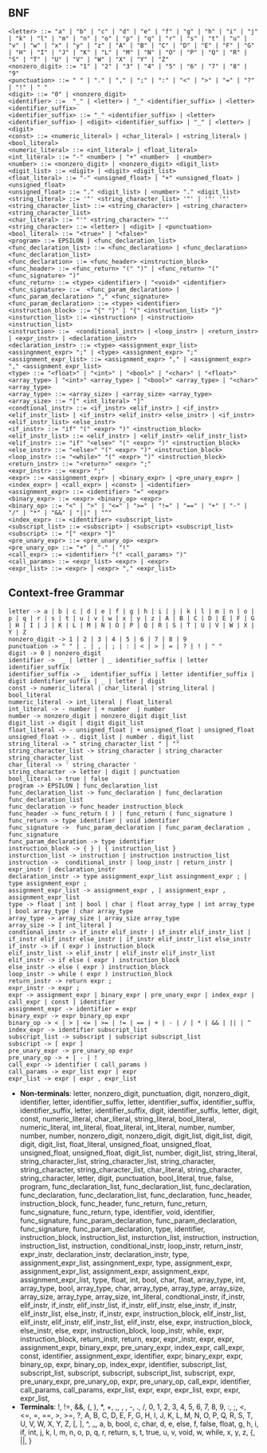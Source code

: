 ## BNF

```
<letter> ::= "a" | "b" | "c" | "d" | "e" | "f" | "g" | "h" | "i" | "j" | "k" | "l" | "m" | "n" | "o" | "p" | "q" | "r" | "s" | "t" | "u" | "v" | "w" | "x" | "y" | "z" | "A" | "B" | "C" | "D" | "E" | "F" | "G" | "H" | "I" | "J" | "K" | "L" | "M" | "N" | "O" | "P" | "Q" | "R" | "S" | "T" | "U" | "V" | "W" | "X" | "Y" | "Z"
<nonzero_digit> ::= "1" | "2" | "3" | "4" | "5" | "6" | "7" | "8" | "9"
<punctuation> ::= " " | "." | "," | ";" | ":" | "<" | ">" | "=" | "?" | "!" | " "
<digit> ::= "0" | <nonzero_digit>
<identifier> ::=  "_" | <letter> | "_" <identifier_suffix> | <letter> <identifier_suffix>
<identifier_suffix> ::= "_" <identifier_suffix> | <letter> <identifier_suffix> | <digit> <identifier_suffix> | "_" | <letter> | <digit>
<const> ::= <numeric_literal> | <char_literal> | <string_literal> | <bool_literal>
<numeric_literal> ::= <int_literal> | <float_literal>
<int_literal> ::= "-" <number> | "+" <number>  | <number>
<number> ::= <nonzero_digit> | <nonzero_digit> <digit_list>
<digit_list> ::= <digit> | <digit> <digit_list>
<float_literal> ::= "-" <unsigned_float> | "+" <unsigned_float> | <unsigned_float>
<unsigned_float> ::= "." <digit_list> | <number> "." <digit_list> 
<string_literal> ::= '"' <string_character_list> '"' | '"' '"'
<string_character_list> ::= <string_character> | <string_character> <string_character_list> 
<char_literal> ::= "'" <string_character> "'"
<string_character> ::= <letter> | <digit> | <punctuation>
<bool_literal> ::= "<true>" | "<false>"
<program> ::= EPSILON | <func_declaration_list>
<func_declaration_list> ::= <func_declaration> | <func_declaration> <func_declaration_list>
<func_declaration> ::= <func_header> <instruction_block>
<func_header> ::= <func_return> "(" ")" | <func_return> "(" <func_signature> ")"
<func_return> ::= <type> <identifier> | "<void>" <identifier> 
<func_signature> ::=  <func_param_declaration> | <func_param_declaration> "," <func_signature>
<func_param_declaration> ::= <type> <identifier>
<instruction_block> ::= "{" "}" | "{" <instruction_list> "}"
<insturction_list> ::= <instruction> | <instruction> <instruction_list>
<instruction> ::=  <conditional_instr> | <loop_instr> | <return_instr> | <expr_instr> | <declaration_instr>
<declaration_instr> ::= <type> <assignment_expr_list> <assingnment_expr> ";" | <type> <assignment_expr> ";"
<assignment_expr_list> ::= <assignment_expr> "," | <assignment_expr> "," <assignment_expr_list>
<type> ::= "<float>" | "<int>" | "<bool>" | "<char>" | "<float>" <array_type> | "<int>" <array_type> | "<bool>" <array_type> | "<char>" <array_type>
<array_type> ::= <array_size> | <array_size> <array_type>
<array_size> ::= "[" <int_literal> "]" 
<condtional_instr> ::= <if_instr> <elif_instr> | <if_instr> <elif_instr_list> | <if_instr> <elif_instr> <else_instr> | <if_instr> <elif_instr_list> <else_instr>
<if_instr> ::= "if" "(" <expr> ")" <instruction_block>
<elif_instr_list> ::= <elif_instr> | <elif_instr> <elif_instr_list>
<elif_instr> ::= "if" "<else>" "(" <expr> ")" <instruction_block>
<else_instr> ::= "<else>" "(" <expr> ")" <instruction_block>
<loop_instr> ::= "<while>" "(" <expr> ")" <instruction_block>
<return_instr> ::= "<return>" <expr> ";"
<expr_instr> ::= <expr> ";"
<expr> ::= <assignment_expr> | <binary_expr> | <pre_unary_expr> | <index_expr> | <call_expr> | <const> | <identifier>
<assignment_expr> ::= <identifier> "=" <expr>
<binary_expr> ::= <expr> <binary_op> <expr>
<binary_op> ::= "<" | ">" | "<=" | ">=" | "!=" | "==" | "+" | "-" | "/" | "*" | "&&" | "||" | "^"
<index_expr> ::= <identifier> <subscript_list>
<subscript_list> ::= <subscript> | <subscript> <subscript_list>
<subscript> ::= "[" <expr> "]"
<pre_unary_expr> ::= <pre_unary_op> <expr>
<pre_unary_op> ::= "+" | "-" | "!"
<call_expr> ::= <identifier> "(" <call_params> ")"
<call_params> ::= <expr_list> <expr> | <expr>
<expr_list> ::= <expr> | <expr> "," <expr_list>
```


## Context-free Grammar
```
letter -> a | b | c | d | e | f | g | h | i | j | k | l | m | n | o | p | q | r | s | t | u | v | w | x | y | z | A | B | C | D | E | F | G | H | I | J | K | L | M | N | O | P | Q | R | S | T | U | V | W | X | Y | Z
nonzero_digit -> 1 | 2 | 3 | 4 | 5 | 6 | 7 | 8 | 9
punctuation -> " " | . | , | ; | : | < | > | = | ? | ! | " "
digit -> 0 | nonzero_digit
identifier ->  _ | letter | _ identifier_suffix | letter identifier_suffix
identifier_suffix -> _ identifier_suffix | letter identifier_suffix | digit identifier_suffix | _ | letter | digit
const -> numeric_literal | char_literal | string_literal | bool_literal
numeric_literal -> int_literal | float_literal
int_literal -> - number | + number  | number
number -> nonzero_digit | nonzero_digit digit_list
digit_list -> digit | digit digit_list
float_literal -> - unsigned_float | + unsigned_float | unsigned_float
unsigned_float -> . digit_list | number . digit_list 
string_literal -> " string_character_list " | ""
string_character_list -> string_character | string_character string_character_list 
char_literal -> ' string_character '
string_character -> letter | digit | punctuation
bool_literal -> true | false
program -> EPSILON | func_declaration_list
func_declaration_list -> func_declaration | func_declaration func_declaration_list
func_declaration -> func_header instruction_block
func_header -> func_return ( ) | func_return ( func_signature )
func_return -> type identifier | void identifier 
func_signature ->  func_param_declaration | func_param_declaration , func_signature
func_param_declaration -> type identifier
instruction_block -> { } | { instruction_list }
insturction_list -> instruction | instruction instruction_list
instruction ->  conditional_instr | loop_instr | return_instr | expr_instr | declaration_instr
declaration_instr -> type assignment_expr_list assingnment_expr ; | type assignment_expr ;
assignment_expr_list -> assignment_expr , | assignment_expr , assignment_expr_list
type -> float | int | bool | char | float array_type | int array_type | bool array_type | char array_type
array_type -> array_size | array_size array_type
array_size -> [ int_literal ] 
condtional_instr -> if_instr elif_instr | if_instr elif_instr_list | if_instr elif_instr else_instr | if_instr elif_instr_list else_instr
if_instr -> if ( expr ) instruction_block
elif_instr_list -> elif_instr | elif_instr elif_instr_list
elif_instr -> if else ( expr ) instruction_block
else_instr -> else ( expr ) instruction_block
loop_instr -> while ( expr ) instruction_block
return_instr -> return expr ;
expr_instr -> expr ;
expr -> assignment_expr | binary_expr | pre_unary_expr | index_expr | call_expr | const | identifier
assignment_expr -> identifier = expr
binary_expr -> expr binary_op expr
binary_op -> < | > | <= | >= | != | == | + | - | / | * | && | || | ^
index_expr -> identifier subscript_list
subscript_list -> subscript | subscript subscript_list
subscript -> [ expr ]
pre_unary_expr -> pre_unary_op expr
pre_unary_op -> + | - | !
call_expr -> identifier ( call_params )
call_params -> expr_list expr | expr
expr_list -> expr | expr , expr_list
```

* **Non-terminals**: letter, nonzero_digit, punctuation, digit, nonzero_digit, identifier, letter, identifier_suffix, letter, identifier_suffix, identifier_suffix, identifier_suffix, letter, identifier_suffix, digit, identifier_suffix, letter, digit, const, numeric_literal, char_literal, string_literal, bool_literal, numeric_literal, int_literal, float_literal, int_literal, number, number, number, number, nonzero_digit, nonzero_digit, digit_list, digit_list, digit, digit, digit_list, float_literal, unsigned_float, unsigned_float, unsigned_float, unsigned_float, digit_list, number, digit_list, string_literal, string_character_list, string_character_list, string_character, string_character, string_character_list, char_literal, string_character, string_character, letter, digit, punctuation, bool_literal, true, false, program, func_declaration_list, func_declaration_list, func_declaration, func_declaration, func_declaration_list, func_declaration, func_header, instruction_block, func_header, func_return, func_return, func_signature, func_return, type, identifier, void, identifier, func_signature, func_param_declaration, func_param_declaration, func_signature, func_param_declaration, type, identifier, instruction_block, instruction_list, insturction_list, instruction, instruction, instruction_list, instruction, conditional_instr, loop_instr, return_instr, expr_instr, declaration_instr, declaration_instr, type, assignment_expr_list, assingnment_expr, type, assignment_expr, assignment_expr_list, assignment_expr, assignment_expr, assignment_expr_list, type, float, int, bool, char, float, array_type, int, array_type, bool, array_type, char, array_type, array_type, array_size, array_size, array_type, array_size, int_literal, condtional_instr, if_instr, elif_instr, if_instr, elif_instr_list, if_instr, elif_instr, else_instr, if_instr, elif_instr_list, else_instr, if_instr, expr, instruction_block, elif_instr_list, elif_instr, elif_instr, elif_instr_list, elif_instr, else, expr, instruction_block, else_instr, else, expr, instruction_block, loop_instr, while, expr, instruction_block, return_instr, return, expr, expr_instr, expr, expr, assignment_expr, binary_expr, pre_unary_expr, index_expr, call_expr, const, identifier, assignment_expr, identifier, expr, binary_expr, expr, binary_op, expr, binary_op, index_expr, identifier, subscript_list, subscript_list, subscript, subscript, subscript_list, subscript, expr, pre_unary_expr, pre_unary_op, expr, pre_unary_op, call_expr, identifier, call_params, call_params, expr_list, expr, expr, expr_list, expr, expr, expr_list, 
* **Terminals**: !, !=, &&, (, ), *, +, ,, , , -, ., /, 0, 1, 2, 3, 4, 5, 6, 7, 8, 9, :, ;, <, <=, =, ==, >, >=, ?, A, B, C, D, E, F, G, H, I, J, K, L, M, N, O, P, Q, R, S, T, U, V, W, X, Y, Z, \[, \], ^, _, a, b, bool, c, char, d, e, else, f, false, float, g, h, i, if, int, j, k, l, m, n, o, p, q, r, return, s, t, true, u, v, void, w, while, x, y, z, {, ||, }
